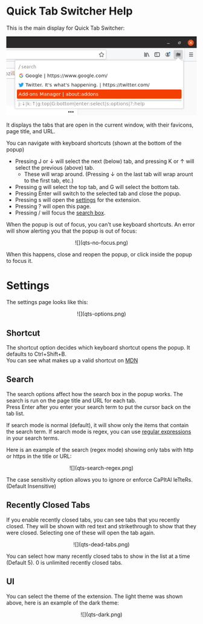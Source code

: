 # Quick Tab Switcher Help

This is the main display for Quick Tab Switcher:

![](qts-light.png)

It displays the tabs that are open in the current window, with their favicons, page title, and URL.

You can navigate with keyboard shortcuts (shown at the bottom of the popup)

 * Pressing J or &darr; will select the next (below) tab, and pressing K or &uarr; will select the previous (above) tab.
   * These will wrap around. (Pressing &darr; on the last tab will wrap arount to the first tab, etc.)
 * Pressing g will select the top tab, and G will select the bottom tab.
 * Pressing Enter will switch to the selected tab and close the popup.
 * Pressing s will open the [settings](#settings) for the extension.
 * Pressing ? will open this page.
 * Pressing / will focus the [search box](#search).

When the popup is out of focus, you can't use keyboard shortcuts. An error will show alerting you that the popup is out of focus:

<center>![](qts-no-focus.png)</center>

When this happens, close and reopen the popup, or click inside the popup to focus it.

# Settings

The settings page looks like this:

<center>![](qts-options.png)</center>

## Shortcut
The shortcut option decides which keyboard shortcut opens the popup. It defaults to Ctrl+Shift+B.  
You can see what makes up a valid shortcut on [MDN](https://developer.mozilla.org/en-US/docs/Mozilla/Add-ons/WebExtensions/manifest.json/commands#Key_combinations)

## Search
The search options affect how the search box in the popup works. The search is run on the page title and URL for each tab.  
Press Enter after you enter your search term to put the cursor back on the tab list.

If search mode is normal (default), it will show only the items that contain the search term. If search mode is regex, you can use [regular expressions](https://en.wikipedia.org/wiki/Regular_expression) in your search terms.

Here is an example of the search (regex mode) showing only tabs with http or https in the title or URL:

<center>![](qts-search-regex.png)</center>

The case sensitivity option allows you to ignore or enforce CaPItAl leTteRs. (Default Insensitive)

## Recently Closed Tabs
If you enable recently closed tabs, you can see tabs that you recently closed. They will be shown with <span class="dead">red text and strikethrough</span> to show that they were closed. Selecting one of these will open the tab again.

<center>![](qts-dead-tabs.png)</center>

You can select how many recently closed tabs to show in the list at a time (Default 5). 0 is unlimited recently closed tabs.

## UI
You can select the theme of the extension. The light theme was shown above, here is an example of the dark theme:

<center>![](qts-dark.png)</center>
